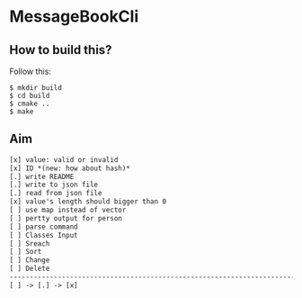 MessageBookCli
==============

How to build this?
------------------

Follow this:

``` shell
$ mkdir build
$ cd build
$ cmake ..
$ make
```

Aim
---

``` txt
[x] value: valid or invalid
[x] ID *(new: how about hash)*
[.] write README
[.] write to json file
[.] read from json file
[x] value's length should bigger than 0
[ ] use map instead of vector
[ ] pertty output for person
[ ] parse command
[ ] Classes Input
[ ] Sreach
[ ] Sort
[ ] Change
[ ] Delete
-------------------------------------------------------------------------------
[ ] -> [.] -> [x]
```

